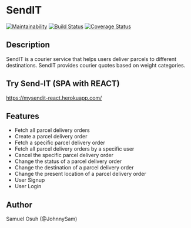 # SendIT
[![Maintainability](https://api.codeclimate.com/v1/badges/b698493ba5ddb3e171c5/maintainability)](https://codeclimate.com/github/jsamchineme/sendit-react/maintainability)
[![Build Status](https://travis-ci.org/jsamchineme/sendit-react.svg?branch=staging)](https://travis-ci.org/jsamchineme/sendit-react)
[![Coverage Status](https://coveralls.io/repos/github/jsamchineme/sendit-react/badge.svg?branch=staging)](https://coveralls.io/github/jsamchineme/sendit-react?branch=staging)

## Description
SendIT is a courier service that helps users deliver parcels to different destinations. SendIT provides courier quotes based on weight categories.


## Try Send-IT (SPA with REACT)
https://mysendit-react.herokuapp.com/

## Features
- Fetch all parcel delivery orders
- Create a parcel delivery order
- Fetch a specific parcel delivery order
- Fetch all parcel delivery orders by a specific user
- Cancel the specific parcel delivery order
- Change the status of a parcel delivery order
- Change the destination of a parcel delivery order
- Change the present location of a parcel delivery order
- User Signup
- User Login

## Author
Samuel Osuh (@JohnnySam)
